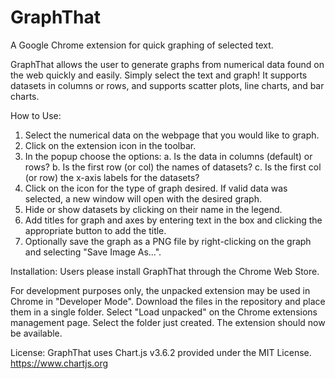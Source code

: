 # GraphThat
A Google Chrome extension for quick graphing of selected text.

GraphThat allows the user to generate graphs from numerical data found on the web quickly and easily. Simply select the text and graph! It supports datasets in columns or rows, and supports scatter plots, line charts, and bar charts.

How to Use:
1. Select the numerical data on the webpage that you would like to graph. 
2. Click on the extension icon in the toolbar.
3. In the popup choose the options:
    a. Is the data in columns (default) or rows?
    b. Is the first row (or col) the names of datasets?
    c. Is the first col (or row) the x-axis labels for the datasets?
4. Click on the icon for the type of graph desired. If valid data was selected, a new window will open with the desired graph. 
5. Hide or show datasets by clicking on their name in the legend.
6. Add titles for graph and axes by entering text in the box and clicking the appropriate button to add the title.
7. Optionally save the graph as a PNG file by right-clicking on the graph and selecting "Save Image As...".

Installation:
Users please install GraphThat through the Chrome Web Store.

For development purposes only, the unpacked extension may be used in Chrome in "Developer Mode". Download the files in the repository and place them in a single folder. Select "Load unpacked" on the Chrome extensions management page. Select the folder just created. The extension should now be available.

License:
GraphThat uses Chart.js v3.6.2 provided under the MIT License.
https://www.chartjs.org